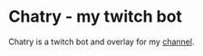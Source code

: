 # Chatry - my twitch bot
Chatry is a twitch bot and overlay for my [channel](https://twitch.tv/infinitecoder01).